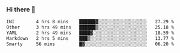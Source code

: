 ### Hi there 👋

<!--
**urzz/urzz** is a ✨ _special_ ✨ repository because its `README.md` (this file) appears on your GitHub profile.

Here are some ideas to get you started:

- 🔭 I’m currently working on ...
- 🌱 I’m currently learning ...
- 👯 I’m looking to collaborate on ...
- 🤔 I’m looking for help with ...
- 💬 Ask me about ...
- 📫 How to reach me: ...
- 😄 Pronouns: ...
- ⚡ Fun fact: ...
-->

<!--START_SECTION:waka-->

```txt
INI        4 hrs 8 mins    ██████▓░░░░░░░░░░░░░░░░░░   27.29 %
Other      3 hrs 49 mins   ██████▒░░░░░░░░░░░░░░░░░░   25.18 %
YAML       2 hrs 49 mins   ████▓░░░░░░░░░░░░░░░░░░░░   18.59 %
Markdown   2 hrs 5 mins    ███▒░░░░░░░░░░░░░░░░░░░░░   13.77 %
Smarty     56 mins         █▓░░░░░░░░░░░░░░░░░░░░░░░   06.20 %
```

<!--END_SECTION:waka-->
